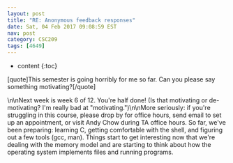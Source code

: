 ```yaml
---
layout: post
title: "RE: Anonymous feedback responses"
date: Sat, 04 Feb 2017 09:08:59 EST
nav: post
category: CSC209
tags: [4649]
---
```


* content
{:toc}

[quote]This semester is going horribly for me so far. Can you please say something motivating?[/quote]
<!-- more -->
<p>\n\nNext week is week 6 of 12. You're half done! (Is that motivating or de-motivating? I'm really bad at "motivating.")\n\nMore seriously: if you're struggling in this course, please drop by for office hours, send email to set up an appointment, or visit Andy Chow during TA office hours. So far, we've been preparing: learning C, getting comfortable with the shell, and figuring out a few tools (gcc, man). Things start to get interesting now that we're dealing with the memory model and are starting to think about how the operating system implements files and running programs.</p>
